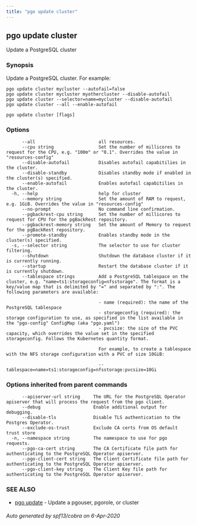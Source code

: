 ```yaml
---
title: "pgo update cluster"
---
```

## pgo update cluster

Update a PostgreSQL cluster

### Synopsis

Update a PostgreSQL cluster. For example:

    pgo update cluster mycluster --autofail=false
    pgo update cluster mycluster myothercluster --disable-autofail
    pgo update cluster --selector=name=mycluster --disable-autofail
    pgo update cluster --all --enable-autofail

```
pgo update cluster [flags]
```

### Options

```
      --all                        all resources.
      --cpu string                 Set the number of millicores to request for the CPU, e.g. "100m" or "0.1". Overrides the value in "resources-config"
      --disable-autofail           Disables autofail capabitilies in the cluster.
      --disable-standby            Disables standby mode if enabled in the cluster(s) specified.
      --enable-autofail            Enables autofail capabitilies in the cluster.
  -h, --help                       help for cluster
      --memory string              Set the amount of RAM to request, e.g. 1GiB. Overrides the value in "resources-config"
      --no-prompt                  No command line confirmation.
      --pgbackrest-cpu string      Set the number of millicores to request for CPU for the pgBackRest repository.
      --pgbackrest-memory string   Set the amount of Memory to request for the pgBackRest repository.
      --promote-standby            Enables standby mode in the cluster(s) specified.
  -s, --selector string            The selector to use for cluster filtering.
      --shutdown                   Shutdown the database cluster if it is currently running.
      --startup                    Restart the database cluster if it is currently shutdown.
      --tablespace strings         Add a PostgreSQL tablespace on the cluster, e.g. "name=ts1:storageconfig=nfsstorage". The format is a key/value map that is delimited by "=" and separated by ":". The following parameters are available:
                                   
                                   - name (required): the name of the PostgreSQL tablespace
                                   - storageconfig (required): the storage configuration to use, as specified in the list available in the "pgo-config" ConfigMap (aka "pgo.yaml")
                                   - pvcsize: the size of the PVC capacity, which overrides the value set in the specified storageconfig. Follows the Kubernetes quantity format.
                                   
                                   For example, to create a tablespace with the NFS storage configuration with a PVC of size 10GiB:
                                   
                                   --tablespace=name=ts1:storageconfig=nfsstorage:pvcsize=10Gi
```

### Options inherited from parent commands

```
      --apiserver-url string     The URL for the PostgreSQL Operator apiserver that will process the request from the pgo client.
      --debug                    Enable additional output for debugging.
      --disable-tls              Disable TLS authentication to the Postgres Operator.
      --exclude-os-trust         Exclude CA certs from OS default trust store
  -n, --namespace string         The namespace to use for pgo requests.
      --pgo-ca-cert string       The CA Certificate file path for authenticating to the PostgreSQL Operator apiserver.
      --pgo-client-cert string   The Client Certificate file path for authenticating to the PostgreSQL Operator apiserver.
      --pgo-client-key string    The Client Key file path for authenticating to the PostgreSQL Operator apiserver.
```

### SEE ALSO

* [pgo update](/pgo-client/reference/pgo_update/)	 - Update a pgouser, pgorole, or cluster

###### Auto generated by spf13/cobra on 6-Apr-2020
